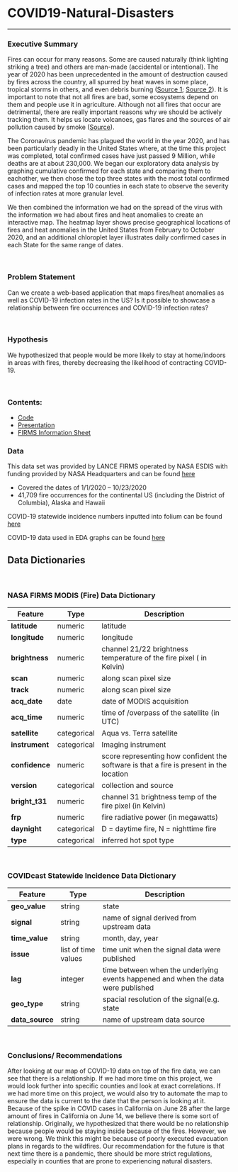 # COVID19-Natural-Disasters
***

### Executive Summary
Fires can occur for many reasons. Some are caused naturally (think lighting striking a tree) and others are man-made (accidental or intentional). The year of 2020 has been unprecedented in the amount of destruction caused by fires across the country, all spurred by heat waves in some place, tropical storms in others, and even debris burning ([Source 1](https://en.wikipedia.org/wiki/2020_California_wildfires); [Source 2](https://www.insurancejournal.com/news/southcentral/2020/08/17/579347.htm#:~:text=So%20far%20in%202020%2C%20902,a%20total%20of%20171%2C204%20acres)). It is important to note that not all fires are bad, some ecosystems depend on them and people use it in agriculture. Although not all fires that occur are detrimental, there are really important reasons why we should be actively tracking them. It helps us locate volcanoes, gas flares and the sources of air pollution caused by smoke ([Source](https://earthdata.nasa.gov/earth-observation-data/near-real-time/hazards-and-disasters/fires)). 

The Coronavirus pandemic has plagued the world in the year 2020, and has been particularly deadly in the United States where, at the time this project was completed, total confirmed cases have just passed 9 Million, while deaths are at about 230,000. We began our exploratory data analysis by graphing cumulative confirmed for each state and comparing them to eachother, we then chose the top three states with the most total confirmed cases and mapped the top 10 counties in each state to observe the severity of infection rates at more granular level.

We then combined the information we had on the spread of the virus with the information we had about fires and heat anomalies to create an interactive map. The heatmap layer shows precise geographical locations of fires and heat anomalies in the United States from February to October 2020, and an additional chloroplet layer illustrates daily confirmed cases in each State for the same range of dates.

<br>

### Problem Statement
Can we create a web-based application that maps fires/heat anomalies as well as COVID-19 infection rates in the US? Is it possible to showcase a relationship between fire occurrences and COVID-19 infection rates?

<br>

### Hypothesis
We hypothesized that people would be more likely to stay at home/indoors in areas with fires, thereby decreasing the likelihood of contracting COVID-19. 

<br>

### Contents:
- [Code](https://github.com/eklee151/COVID19-Natural-Disasters/tree/main/code)
- [Presentation](https://github.com/eklee151/COVID19-Natural-Disasters/blob/main/DSI%20Project%205.pdf)
- [FIRMS Information Sheet](https://github.com/eklee151/COVID19-Natural-Disasters/blob/main/FIRMS%20Fire%20Data%20Info%20Sheet.pdf)

### Data
This data set was provided by LANCE FIRMS operated by NASA ESDIS with funding provided by NASA Headquarters and can be found [here]( https://firms2.modaps.eosdis.nasa.gov/download/)
 - Covered the dates of 1/1/2020 – 10/23/2020
 - 41,709 fire occurrences for the continental US (including the District of Columbia), Alaska and Hawaii
 
COVID-19 statewide incidence numbers inputted into folium can be found [here](https://covidcast.cmu.edu/?sensor=doctor-visits-smoothed_adj_cli&level=county&date=20201018&signalType=value&encoding=color&mode=overview&region=42003)

COVID-19 data used in EDA graphs can be found [here](https://raw.githubusercontent.com/kevinrenois/COVID-19/master/csse_covid_19_data/csse_covid_19_time_series/time_series_covid19_confirmed_US.csv)

## Data Dictionaries

<br>

### NASA FIRMS MODIS (Fire) Data Dictionary
|Feature| Type| Description|
|---|---|---|
|**latitude**|numeric| latitude|
|**longitude**|numeric| longitude|
|**brightness**|numeric| channel 21/22 brightness temperature of the fire pixel ( in Kelvin)|
|**scan**|numeric| along scan pixel size|
|**track**|numeric| along scan pixel size|
|**acq_date**|date| date of MODIS acquisition|
|**acq_time**|numeric| time of /overpass of the satellite (in UTC)|
|**satellite**|categorical| Aqua vs. Terra satellite|
|**instrument**|categorical| Imaging instrument|
|**confidence**|numeric| score representing how confident the software is that a fire is present in the location|
|**version**|categorical| collection and source|
|**bright_t31**|numeric| channel 31 brightness temp of the fire pixel (in Kelvin)|
|**frp**|numeric| fire radiative power (in megawatts)|
|**daynight**|categorical|D = daytime fire, N = nighttime fire|
|**type**|categorical|inferred hot spot type|

<br>

### COVIDcast Statewide Incidence Data Dictionary
|Feature| Type| Description|
|---|---|---|
|**geo_value**|string| state|
|**signal**|string|name of signal derived from upstream data|
|**time_value**|string| month, day, year |
|**issue**|list of time values|time unit when the signal data were published|
|**lag**|integer|time between when the underlying events happened and when the data were published|
|**geo_type**|string|spacial resolution of the signal(e.g. state|
|**data_source**|string|name of upstream data source|

<br>

### Conclusions/ Recommendations

After looking at our map of COVID-19 data on top of the fire data, we can see that there is a relationship. If we had more time on this project, we would look further into specific counties and look at exact correlations. If we had more time on this project, we would also try to automate the map to ensure the data is current to the date that the person is looking at it. Because of the spike in COVID cases in California on June 28 after the large amount of fires in California on June 14, we believe there is some sort of relationship. Originally, we hypothesized that there would be no relationship because people would be staying inside because of the fires. However, we were wrong. We think this might be because of poorly executed evacuation plans in regards to the wildfires. Our recommendation for the future is that next time there is a pandemic, there should be more strict regulations, especially in counties that are prone to experiencing natural disasters.
